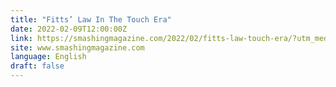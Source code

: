 ```yaml
---
title: "Fitts’ Law In The Touch Era"
date: 2022-02-09T12:00:00Z
link: https://smashingmagazine.com/2022/02/fitts-law-touch-era/?utm_medium=RSS&utm_source=news.12bit.vn
site: www.smashingmagazine.com
language: English
draft: false
---
```

